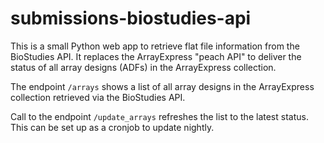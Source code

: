 # submissions-biostudies-api
This is a small Python web app to retrieve flat file information from the BioStudies API. 
It replaces the ArrayExpress "peach API" to deliver the status of all array designs (ADFs) in the ArrayExpress collection. 

The endpoint `/arrays` shows a list of all array designs in the ArrayExpress collection retrieved via the BioStudies API. 

Call to the endpoint `/update_arrays` refreshes the list to the latest status. This can be set up as a cronjob to update nightly. 
